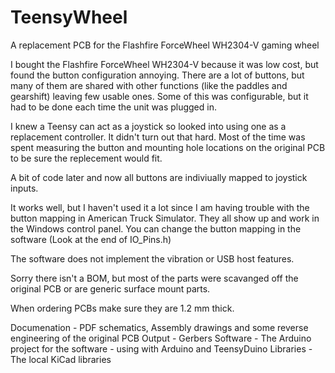 # TeensyWheel
A replacement PCB for the Flashfire ForceWheel WH2304-V gaming wheel

I bought the Flashfire ForceWheel WH2304-V because it was low cost, but found the button configuration annoying.  There are a lot of buttons, but many of them are shared with other functions (like the paddles and gearshift) leaving few usable ones.  Some of this was configurable, but it had to be done each time the unit was plugged in.

I knew a Teensy can act as a joystick so looked into using one as a replacement controller.  It didn't turn out that hard.  Most of the time was spent measuring the button and mounting hole locations on the original PCB to be sure the replecement would fit.

A bit of code later and now all buttons are indiviually mapped to joystick inputs.  

It works well, but I haven't used it a lot since I am having trouble with the button mapping in American Truck Simulator. They all show up and work in the Windows control panel.  You can change the button mapping in the software (Look at the end of IO_Pins.h)

The software does not implement the vibration or USB host features.

Sorry there isn't a BOM, but most of the parts were scavanged off the original PCB or are generic surface mount parts.

When ordering PCBs make sure they are 1.2 mm thick.

Documenation - PDF schematics, Assembly drawings and some reverse engineering of the original PCB
Output - Gerbers
Software - The Arduino project for the software - using with Arduino and TeensyDuino
Libraries - The local KiCad libraries
